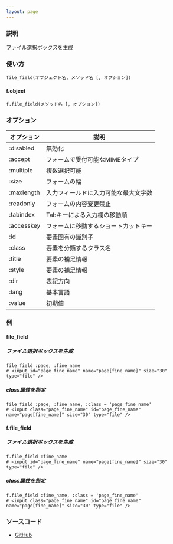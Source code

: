 ```yaml
---
layout: page
---
```

### 説明
ファイル選択ボックスを生成

### 使い方
    file_field(オブジェクト名, メソッド名 [, オプション])

#### f.object
    f.file_field(メソッド名 [, オプション])

### オプション

オプション      | 説明
---------- | ------------------
:disabled  | 無効化
:accept    | フォームで受付可能なMIMEタイプ
:multiple  | 複数選択可能
:size      | フォームの幅
:maxlength | 入力フィールドに入力可能な最大文字数
:readonly  | フォームの内容変更禁止
:tabindex  | Tabキーによる入力欄の移動順
:accesskey | フォームに移動するショートカットキー
:id        | 要素固有の識別子
:class     | 要素を分類するクラス名
:title     | 要素の補足情報
:style     | 要素の補足情報
:dir       | 表記方向
:lang      | 基本言語
:value     | 初期値

### 例
#### file_field
##### ファイル選択ボックスを生成
    file_field :page, :fine_name
    # <input id="page_fine_name" name="page[fine_name]" size="30" type="file" />

##### class属性を指定
    file_field :page, :fine_name, :class = 'page_fine_name'
    # <input class="page_fine_name" id="page_fine_name" name="page[fine_name]" size="30" type="file" />

#### f.file_field
##### ファイル選択ボックスを生成
    f.file_field :fine_name
    # <input id="page_fine_name" name="page[fine_name]" size="30" type="file" />

##### class属性を指定
    f.file_field :fine_name, :class = 'page_fine_name'
    # <input class="page_fine_name" id="page_fine_name" name="page[fine_name]" size="30" type="file" />

### ソースコード
* [GitHub](https://github.com/rails/rails/blob/f33d52c95217212cbacc8d5e44b5a8e3cdc6f5b3/actionview/lib/action_view/helpers/form_helper.rb#L2395)